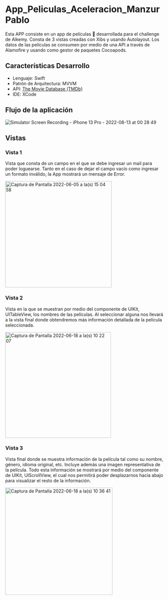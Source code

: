 # App_Peliculas_Aceleracion_ManzurPablo

Esta APP consiste en un app de películas 🎥 desarrollada para el challenge de Alkemy. Consta de 3 vistas creadas con Xibs y usando Autolayout.
Los datos de las películas se consumen por medio de una API a través de Alamofire y usando como gestor de paquetes Cocoapods.

## Características Desarrollo

- Lenguaje: Swift
-  Patrón de Arquitectura: MVVM
-  API: [The Movie Database (TMDb)](https://www.themoviedb.org)
-  IDE: XCode


## Flujo de la aplicación 


![Simulator Screen Recording - iPhone 13 Pro - 2022-08-13 at 00 28 49](https://user-images.githubusercontent.com/69824165/184467125-0b7ff690-5048-4cdc-8ed7-2babeec1d395.gif)


## Vistas

### Vista 1

Vista que consta de un campo en el que se debe ingresar un mail para poder loguearse. Tanto en el caso de dejar el campo vacío como ingresar un formato inválido, 
la App mostrará un mensaje de Error.

<img width="337" alt="Captura de Pantalla 2022-06-05 a la(s) 15 04 58" src="https://user-images.githubusercontent.com/69824165/172064353-e9b62710-ab49-4434-a4a2-8f4176a29728.png">


### Vista 2

Vista en la que se muestran por medio del componente de UIKit, UITableView, los nombres de las películas.
Al seleccionar alguna nos llevará a la vista final donde obtendremos más información detallada de la película seleccionada.


<img width="335" alt="Captura de Pantalla 2022-06-18 a la(s) 10 22 07" src="https://user-images.githubusercontent.com/69824165/174440165-e580d0d6-0efc-4924-ab06-2a20ebfdada3.png">




### Vista 3

Vista final donde se muestra información de la película tal como su nombre, género, idioma original, etc. Incluye además una imagen representativa
de la película. Todo esta información se mostrará por medio del componente de UIKit, UIScrollView, el cual nos permitirá poder desplazarnos hacia abajo
para visualizar el resto de la información.

<img width="340" alt="Captura de Pantalla 2022-06-18 a la(s) 10 36 41" src="https://user-images.githubusercontent.com/69824165/174440176-bcd7b0ea-b83a-4f65-a83a-5e248ad27c1a.png">




